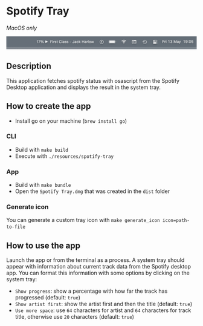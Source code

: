 # Spotify Tray

_MacOS only_

![preview](./preview.png)

## Description

This application fetches spotify status with osascript from the Spotify Desktop application and displays the result in the system tray.

## How to create the app

- Install go on your machine (`brew install go`)

### CLI

- Build with `make build`
- Execute with `./resources/spotify-tray`

### App

- Build with `make bundle`
- Open the `Spotify Tray.dmg` that was created in the `dist` folder

### Generate icon

You can generate a custom tray icon with `make generate_icon icon=path-to-file`

## How to use the app

Launch the app or from the terminal as a process. A system tray should appear with information about current track data from the Spotify desktop app. You can format this information with some options by clicking on the system tray:

- `Show progress`: show a percentage with how far the track has progressed (default: `true`)
- `Show artist first`: show the artist first and then the title (default: `true`)
- `Use more space`: use `64` characters for artist and `64` characters for track title, otherwise use `20` characters (default: `true`)

